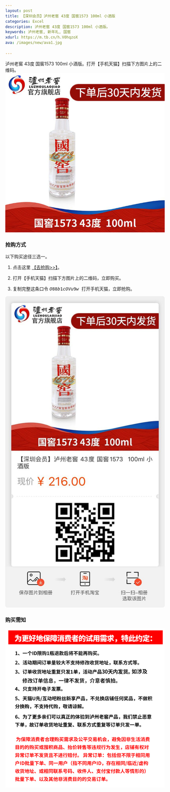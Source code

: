 ```yaml
---
layout: post
title: 【深圳会员】泸州老窖 43度 国窖1573 100ml 小酒版
categories: Excel
description: 泸州老窖 43度 国窖1573 100ml 小酒版。
keywords: 泸州老窖, 新年礼, 国窖
xdurl: https://m.tb.cn/h.V0hqzoX
ava: /images/new/ava1.jpg

---
```


泸州老窖 43度 国窖1573 100ml 小酒版。打开【手机天猫】扫描下方图片上的二维码。
![](/images/posts/lu-zhou-lao-jiao3.jpg)

### 抢购方式
<p></p>
以下购买途径三选一。

1. 点击这里 [【去抢购>>】](https://m.tb.cn/h.V0hqzoX )。

2. 打开【手机天猫】扫描下方图片上的二维码，立即购买。

3. 复制完整这条口令  <kbd> $O88b1cOVu9w$ </kbd>   打开手机天猫，立即抢购。


![](/images/posts/lu-zhou-lao-jiao.jpg)


### 购买需知

![](/images/posts/lu-zhou-laojiao2.png)
